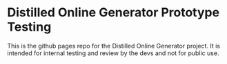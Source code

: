 # Distilled Online Generator Prototype Testing
This is the github pages repo for the Distilled Online Generator project.  It is intended for internal testing
and review by the devs and not for public use.
